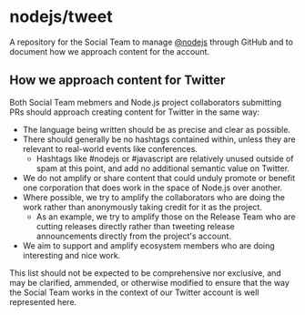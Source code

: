 # nodejs/tweet

A repository for the Social Team to manage [@nodejs](https://twitter.com/nodejs) through GitHub and to document how we approach content for the account.

## How we approach content for Twitter

Both Social Team mebmers and Node.js project collaborators submitting PRs should approach creating content for Twitter in the same way:

- The language being written should be as precise and clear as possible.
- There should generally be no hashtags contained within, unless they are relevant to real-world events like conferences.
  - Hashtags like #nodejs or #javascript are relatively unused outside of spam at this point, and add no additional semantic value on Twitter.
- We do not amplify or share content that could unduly promote or benefit one corporation that does work in the space of Node.js over another.
- Where possible, we try to amplify the collaborators who are doing the work rather than anonymously taking credit for it as the project.
  - As an example, we try to amplify those on the Release Team who are cutting releases directly rather than tweeting release announcements directly from the project's account.
- We aim to support and amplify ecosystem members who are doing interesting and nice work.

This list should not be expected to be comprehensive nor exclusive, and may be clarified, ammended, or otherwise modified to ensure that the way the Social Team works in the context of our Twitter account is well represented here.
